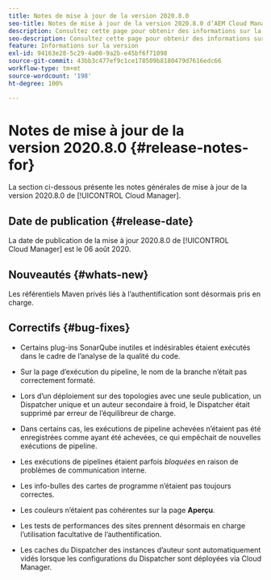 ```yaml
---
title: Notes de mise à jour de la version 2020.8.0
seo-title: Notes de mise à jour de la version 2020.8.0 d’AEM Cloud Manager
description: Consultez cette page pour obtenir des informations sur la version 2020.8.0 de Cloud Manager
seo-description: Consultez cette page pour obtenir des informations sur la version 2020.8.0 d’AEM Cloud Manager
feature: Informations sur la version
exl-id: 94163e28-5c29-4a00-9a2b-e45bf6f71098
source-git-commit: 43bb3c477ef9c1ce178509b8180479d7616edc66
workflow-type: tm+mt
source-wordcount: '198'
ht-degree: 100%

---
```


# Notes de mise à jour de la version 2020.8.0 {#release-notes-for}

La section ci-dessous présente les notes générales de mise à jour de la version 2020.8.0 de [!UICONTROL Cloud Manager].

## Date de publication {#release-date}

La date de publication de la mise à jour 2020.8.0 de [!UICONTROL Cloud Manager] est le 06 août 2020.

## Nouveautés {#whats-new}

Les référentiels Maven privés liés à l’authentification sont désormais pris en charge.

## Correctifs {#bug-fixes}

* Certains plug-ins SonarQube inutiles et indésirables étaient exécutés dans le cadre de l’analyse de la qualité du code.

* Sur la page d’exécution du pipeline, le nom de la branche n’était pas correctement formaté.

* Lors d’un déploiement sur des topologies avec une seule publication, un Dispatcher unique et un auteur secondaire à froid, le Dispatcher était supprimé par erreur de l’équilibreur de charge.

* Dans certains cas, les exécutions de pipeline achevées n’étaient pas été enregistrées comme ayant été achevées, ce qui empêchait de nouvelles exécutions de pipeline.

* Les exécutions de pipelines étaient parfois *bloquées* en raison de problèmes de communication interne.

* Les info-bulles des cartes de programme n’étaient pas toujours correctes.

* Les couleurs n’étaient pas cohérentes sur la page **Aperçu**.

* Les tests de performances des sites prennent désormais en charge l’utilisation facultative de l’authentification.

* Les caches du Dispatcher des instances d’auteur sont automatiquement vidés lorsque les configurations du Dispatcher sont déployées via Cloud Manager.
